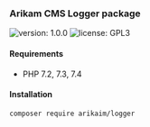 ### Arikam CMS Logger package
![version: 1.0.0](https://img.shields.io/github/release/arikaim/logger.svg)
![license: GPL3](https://img.shields.io/badge/License-GPLv3-blue.svg)
   


#### Requirements 
  * PHP 7.2, 7.3, 7.4



#### Installation

```sh
composer require arikaim/logger
```
